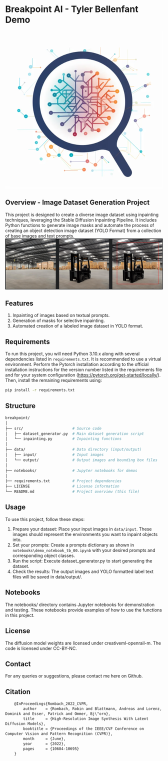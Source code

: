 # Breakpoint AI - Tyler Bellenfant Demo
![breakpoint_logo](/static/logo.webp)

## Overview - Image Dataset Generation Project
This project is designed to create a diverse image dataset using inpainting techniques, leveraging the Stable Diffusion Inpainting Pipeline. It includes Python functions to generate image masks and automate the process of creating an object detection image dataset (YOLO Format) from a collection of base images and text prompts.
![example_outputs](/static/example_output.png)

## Features
1. Inpainting of images based on textual prompts.
2. Generation of masks for selective inpainting.
3. Automated creation of a labeled image dataset in YOLO format.

## Requirements
To run this project, you will need Python 3.10.x along with several dependencies listed in `requirements.txt`. It is recommended to use a virtual environment. Perform the Pytorch installation according to the official installation instructions for the version number listed in the requirements file and for your system configuration (https://pytorch.org/get-started/locally/). Then, install the remaining requirements using:

```bash
pip install -r requirements.txt
```

## Structure
```bash
breakpoint/
│
├── src/                      # Source code
│   ├── dataset_generator.py  # Main dataset generation script
│   └── inpainting.py         # Inpainting functions
│
├── data/                     # Data directory (input/output)
│   ├── input/                # Input images
│   └── output/               # Output images and bounding box files
│
├── notebooks/                # Jupyter notebooks for demos
│
├── requirements.txt          # Project dependencies
├── LICENSE                   # License information
└── README.md                 # Project overview (this file)
```

## Usage
To use this project, follow these steps:

1. Prepare your dataset: Place your input images in `data/input`. These images should represent the environments you want to inpaint objects into.
2. Set your prompts: Create a prompts dictionary as shown in `notebooks\demo_notebook_tb_00.ipynb` with your desired prompts and corresponding object classes.
3. Run the script: Execute dataset_generator.py to start generating the dataset.
4. Check the results: The output images and YOLO formatted label text files will be saved in data/output/.

## Notebooks
The notebooks/ directory contains Jupyter notebooks for demonstration and testing. These notebooks provide examples of how to use the functions in this project.

## License
The diffusion model weights are licensed under creativeml-openrail-m. 
The code is licensed under CC-BY-NC.

## Contact
For any queries or suggestions, please contact me here on Github.

## Citation
```
    @InProceedings{Rombach_2022_CVPR,
        author    = {Rombach, Robin and Blattmann, Andreas and Lorenz, Dominik and Esser, Patrick and Ommer, Bj\"orn},
        title     = {High-Resolution Image Synthesis With Latent Diffusion Models},
        booktitle = {Proceedings of the IEEE/CVF Conference on Computer Vision and Pattern Recognition (CVPR)},
        month     = {June},
        year      = {2022},
        pages     = {10684-10695}
    }
```
